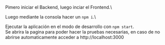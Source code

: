 Pimero iniciar el Backend, luego inciar el Frontend.\

Luego mediante la consola hacer un `npm i`.\

Ejecutar la aplicación en el modo de desarrollo con `npm start`.\
Se abrira la pagina para poder hacer la pruebas necesarias, en caso de no abrirse automaticamente acceder a http://localhost:3000